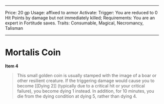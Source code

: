 
---
Price: 20 gp
Usage: affixed to armor
Activate: 
Trigger: You are reduced to 0 Hit Points by damage but not immediately killed;
Requirements: You are an expert in Fortitude saves.
Traits: Consumable, Magical, Necromancy, Talisman

---

# Mortalis Coin

**Item 4**

> This small golden coin is usually stamped with the image of a boar or other resilient creature. If the triggering damage would cause you to become [[Dying 2]] (typically due to a critical hit or your critical failure), you become dying 1 instead. In addition, for 10 minutes, you die from the dying condition at dying 5, rather than dying 4.
